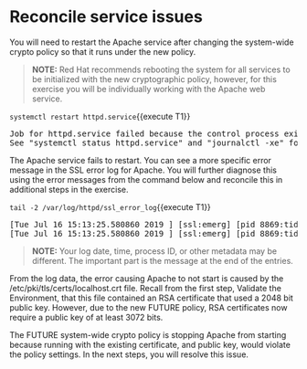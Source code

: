 # Reconcile service issues

You will need to restart the Apache service after changing the system-wide
crypto policy so that it runs under the new policy.   

> **NOTE:** Red Hat recommends rebooting the system for all services to be
initialized with the new cryptographic policy, however, for this exercise you
will be individually working with the Apache web service.

`systemctl restart httpd.service`{{execute T1}}

<pre class="file">
Job for httpd.service failed because the control process exited with error code.
See "systemctl status httpd.service" and "journalctl -xe" for details.
</pre>

The Apache service fails to restart.  You can see a more specific error 
message in the SSL error log for Apache.  You will further diagnose this
using the error messages from the command below and reconcile this in 
additional steps in the exercise.

`tail -2 /var/log/httpd/ssl_error_log`{{execute T1}}

<pre class="file">
[Tue Jul 16 15:13:25.580860 2019 ] [ssl:emerg] [pid 8869:tid 140233336588544] AH02562: Failed to configure certificate fe80::42:acff:fe11:b:443:0 (with chain), check /etc/pki/tls/certs/localhost.crt
[Tue Jul 16 15:13:25.580860 2019 ] [ssl:emerg] [pid 8869:tid 140233336588544] SSL Library Error: error: 140AB18F: SSL routines: SSL_CTX_use_certificate:ee key too small
</pre>

> **NOTE:** Your log date, time, process ID, or other metadata may be different.  The important part is the message at the end of the entries.

From the log data, the error causing Apache to not start is caused by the
/etc/pki/tls/certs/localhost.crt file.  Recall from the first step, Validate 
the Environment, that this file contained an RSA certificate that used a 2048 
bit public key.  However, due to the new FUTURE policy, RSA certificates now
require a public key of at least 3072 bits.

The FUTURE system-wide crypto policy is stopping Apache from starting because
running with the existing certificate, and public key, would violate the policy
settings.  In the next steps, you will resolve this issue.
